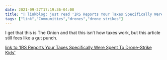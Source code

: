 ```yaml
---
date: 2021-09-27T17:19:36-04:00
title: "🔗 linkblog: just read 'IRS Reports Your Taxes Specifically Were Spent To Drone-Strike Kids'"
tags: ["link","Communities","drones","drone strikes"]
---
```

I get that this is The Onion and that this isn’t how taxes work, but this article still fees like a gut punch.
 
[link to 'IRS Reports Your Taxes Specifically Were Spent To Drone-Strike Kids'](https://www.theonion.com/irs-reports-your-taxes-specifically-were-spent-to-drone-1847752908)
